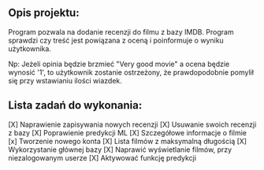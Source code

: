 ## Opis projektu:
Program pozwala na dodanie recenzji do filmu z bazy IMDB.
Program sprawdzi czy treść jest powiązana z oceną i poinformuje o wyniku użytkownika.

Np: Jeżeli opinia będzie brzmieć "Very good movie" a ocena będzie wynosić '1', to użytkownik zostanie ostrzeżony, że prawdopodobnie pomylił się przy wstawianiu ilości wiazdek.

## Lista zadań do wykonania:
[X] Naprawienie zapisywania nowych recenzji
[X] Usuwanie swoich recenzji z bazy
[X] Poprawienie predykcji ML
[X] Szczegółowe informacje o filmie
[x] Tworzenie nowego konta
[X] Lista filmów z maksymalną długością
[X] Wykorzystanie głównej bazy
[X] Naprawić wyświetlanie filmów, przy niezalogowanym userze
[X] Aktywować funkcję predykcji